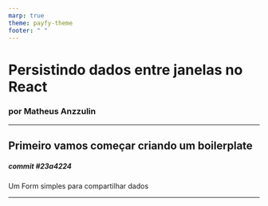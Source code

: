 ```yaml
---
marp: true
theme: payfy-theme
footer: " "
---
```

<!-- _class: lead -->
# Persistindo dados entre janelas no React
### por Matheus Anzzulin
---

## Primeiro vamos começar criando um boilerplate
##### commit #23a4224
Um Form simples para compartilhar dados


---
